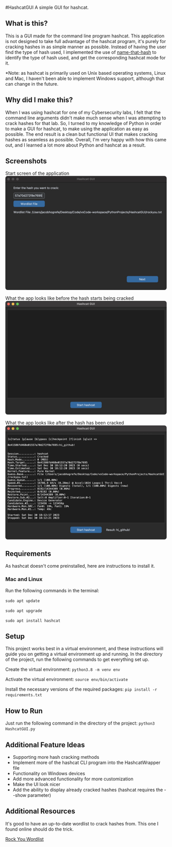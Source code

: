 #HashcatGUI
A simple GUI for hashcat.

## What is this?

This is a GUI made for the command line program hashcat. This application is not designed to take full advantage of the hashcat program, it's purely for cracking hashes in as simple manner as possible. Instead of having the user find the type of hash used, I implemented the use of [name-that-hash](https://github.com/HashPals/Name-That-Hash/tree/main?tab=readme-ov-file) to identify the type of hash used, and get the corresponding hashcat mode for it.

*Note: as hashcat is primarily used on Unix based operating systems, Linux and Mac, I haven't been able to implement Windows support, although that can change in the future.

## Why did I make this?

When I was using hashcat for one of my Cybersecurity labs, I felt that the command line arguments didn't make much sense when I was attempting to crack hashes for that lab. So, I turned to my knowledge of Python in order to make a GUI for hashcat, to make using the application as easy as possible. The end result is a clean but functional UI that makes cracking hashes as seamless as possible. Overall, I'm very happy with how this came out, and I learned a lot more about Python and hashcat as a result.

## Screenshots

Start screen of the application
![Start Screen](images/star_screen.jpg)

What the app looks like before the hash starts being cracked
![Before cracking begins](images/before_hash_cracks.jpg)

What the app looks like after the hash has been cracked
![Result after hash has been cracked](images/result.jpg)

## Requirements

As hashcat doesn't come preinstalled, here are instructions to install it.

### Mac and Linux
Run the following commands in the terminal:

`sudo apt update`

`sudo apt upgrade`

`sudo apt install hashcat`

## Setup

This project works best in a virtual environment, and these instructions will guide you on getting a virtual environment up and running. In the directory of the project, run the following commands to get everything set up.

Create the virtual environment:
`python3.8 -m venv env`

Activate the virtual environment:
`source env/bin/activate`

Install the necessary versions of the required packages:
`pip install -r requirements.txt`

## How to Run

Just run the following command in the directory of the project:
`python3 HashcatGUI.py`

## Additional Feature Ideas

* Supporting more hash cracking methods
* Implement more of the hashcat CLI program into the HashcatWrapper file
* Functionality on Windows devices
* Add more advanced functionality for more customization
* Make the UI look nicer
* Add the ability to display already cracked hashes (hashcat requires the --show parameter)

## Additional Resources
It's good to have an up-to-date wordlist to crack hashes from. This one I found online should do the trick.

[Rock You Wordlist](https://github.com/brannondorsey/naive-hashcat/releases/download/data/rockyou.txt)